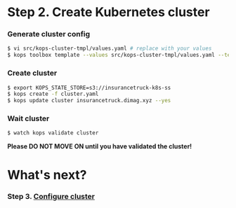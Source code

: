# Step 2. Create Kubernetes cluster

### Generate cluster config
```sh
$ vi src/kops-cluster-tmpl/values.yaml # replace with your values
$ kops toolbox template --values src/kops-cluster-tmpl/values.yaml --template src/kops-cluster-tmpl/template.yaml --output cluster.yaml
```

### Create cluster
```sh
$ export KOPS_STATE_STORE=s3://insurancetruck-k8s-ss
$ kops create -f cluster.yaml
$ kops update cluster insurancetruck.dimag.xyz --yes
```

### Wait cluster
```sh
$ watch kops validate cluster
```

**Please DO NOT MOVE ON until you have validated the cluster!**

# What's next?

### Step 3. [Configure cluster](http://54.152.51.78:10080/ironjab/it-k8s/src/master/docs/step3.md)
